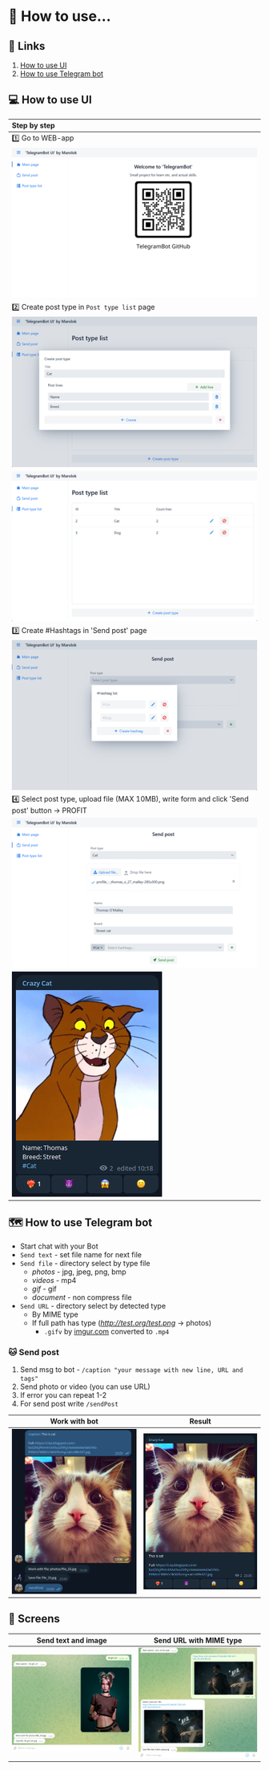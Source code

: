 # 💾 How to use...

## 🔗 Links
1. [How to use UI](#-how-to-use-ui)
2. [How to use Telegram bot](#-how-to-use-telegram-bot)

## ️💻 How to use UI

| Step by step                                                                                    |
|:------------------------------------------------------------------------------------------------|
| 1️⃣ Go to WEB-app                                                                               |
| ![](../src/main/resources/img/how_work/1.png)                                                   |
| 2️⃣ Create post type in `Post type list` page                                                   |
| ![](../src/main/resources/img/how_work/2.png)                                                   |
| ![](../src/main/resources/img/how_work/3.png)                                                   |
| 3️⃣ Create #Hashtags in 'Send post' page                                                        |
| ![](../src/main/resources/img/how_work/4.png)                                                   |
| 4️⃣ Select post type, upload file (MAX 10MB), write form and click 'Send post' button -> PROFIT |
| ![](../src/main/resources/img/how_work/5.png)                                                   |
| ![](../src/main/resources/img/how_work/6.png)                                                   |


## 🗺️ How to use Telegram bot

- Start chat with your Bot
- `Send text` - set file name for next file
- `Send file` - directory select by type file
    - _photos_ - jpg, jpeg, png, bmp
    - _videos_ - mp4
    - _gif_ - gif
    - _document_ - non compress file
- `Send URL` - directory select by detected type
    - By MIME type
    - If full path has type (_http://test.org/test.png_ -> photos)
        - `.gifv` by [imgur.com](https://imgur.com/) converted to `.mp4`

### 🐱 Send post

1) Send msg to bot - `/caption "your message with new line, URL and tags"`
2) Send photo or video (you can use URL)
3) If error you can repeat 1-2
4) For send post write `/sendPost`

|                    Work with bot                    |                       Result                        |
|:---------------------------------------------------:|:---------------------------------------------------:|
| ![screen_3](../src/main/resources/img/screen_3.png) | ![screen_4](../src/main/resources/img/screen_4.png) |

## 🎴 Screens

| Send text and image                                 |               Send URL with MIME type               |
|-----------------------------------------------------|:---------------------------------------------------:|
| ![screen_1](../src/main/resources/img/screen_1.png) | ![screen_2](../src/main/resources/img/screen_2.png) |
